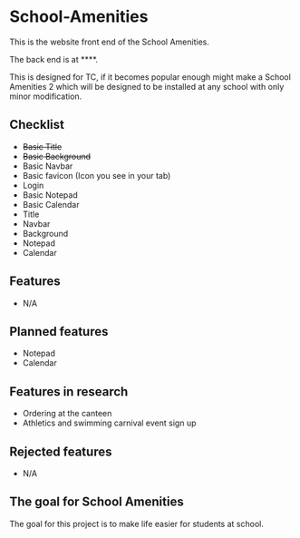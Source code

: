 # School-Amenities
This is the website front end of the School Amenities.

The back end is at ****.

This is designed for TC, if it becomes popular enough might make a School Amenities 2 which will be designed to be installed at any school with only minor modification.

## Checklist
- ~~Basic Title~~
- ~~Basic Background~~
- Basic Navbar
- Basic favicon (Icon you see in your tab)
- Login
- Basic Notepad
- Basic Calendar
- Title
- Navbar
- Background
- Notepad
- Calendar

## Features
- N/A

## Planned features
- Notepad
- Calendar

## Features in research
- Ordering at the canteen
- Athletics and swimming carnival event sign up

## Rejected features
- N/A

## The goal for School Amenities
The goal for this project is to make life easier for students at school.
